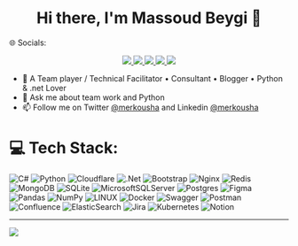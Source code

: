 <h1 align="center">Hi there, I'm Massoud Beygi 👋</h1>
 🌐 Socials:
<p align="center"> 
  <p align="center"> 
 <a href="https://twitter.com/intent/follow?screen_name=merkousha" alt="Follow on Twitter">
   <img src="https://img.shields.io/badge/-@mjebrahimi72-00acee?style=flat&logo=Twitter&logoColor=white" />
 </a>
 <a href="https://www.linkedin.com/in/merkousha/" alt="Connect on LinkedIn">
   <img src="https://img.shields.io/badge/-mjebrahimi-0072b1?style=flat&logo=Linkedin&logoColor=white" />
 </a>
 <a href="mailto:merkousha.net@gmail.com" alt="Gmail">
   <img src="https://img.shields.io/badge/-mj.ebrahimi72@gmail.com-c14438?style=flat&logo=Gmail&logoColor=white" />
 </a>
 <a href="https://t.me/merkousha" alt="Contact on Telegram">
   <img src="https://img.shields.io/badge/-mjebrahimi-grey?style=flat&logo=Telegram&logoColor=white" />
 </a>
 <a href="https://instagram.com/massoud.beygi" alt="Contact on Instagram">
   <img src="https://img.shields.io/badge/Instagram-%23E4405F.svg?logo=Instagram&logoColor=white" />
 </a>   
</p>


- 🔭 A Team player / Technical Facilitator • Consultant • Blogger • Python & .net Lover
- 💬 Ask me about team work and Python
- 📫 Follow me on Twitter [@merkousha](https://twitter.com/intent/follow?screen_name=merkousha) and Linkedin [@merkousha](https://www.linkedin.com/in/merkousha/)
<!-- - 👯 I’m looking to collaborate on: ... -->

# 💻 Tech Stack:
![C#](https://img.shields.io/badge/c%23-%23239120.svg?style=for-the-badge&logo=c-sharp&logoColor=white) ![Python](https://img.shields.io/badge/python-3670A0?style=for-the-badge&logo=python&logoColor=ffdd54) ![Cloudflare](https://img.shields.io/badge/Cloudflare-F38020?style=for-the-badge&logo=Cloudflare&logoColor=white) ![.Net](https://img.shields.io/badge/.NET-5C2D91?style=for-the-badge&logo=.net&logoColor=white) ![Bootstrap](https://img.shields.io/badge/bootstrap-%23563D7C.svg?style=for-the-badge&logo=bootstrap&logoColor=white) ![Nginx](https://img.shields.io/badge/nginx-%23009639.svg?style=for-the-badge&logo=nginx&logoColor=white) ![Redis](https://img.shields.io/badge/redis-%23DD0031.svg?style=for-the-badge&logo=redis&logoColor=white) ![MongoDB](https://img.shields.io/badge/MongoDB-%234ea94b.svg?style=for-the-badge&logo=mongodb&logoColor=white) ![SQLite](https://img.shields.io/badge/sqlite-%2307405e.svg?style=for-the-badge&logo=sqlite&logoColor=white) ![MicrosoftSQLServer](https://img.shields.io/badge/Microsoft%20SQL%20Sever-CC2927?style=for-the-badge&logo=microsoft%20sql%20server&logoColor=white) ![Postgres](https://img.shields.io/badge/postgres-%23316192.svg?style=for-the-badge&logo=postgresql&logoColor=white) 	![Figma](https://img.shields.io/badge/figma-%23F24E1E.svg?style=for-the-badge&logo=figma&logoColor=white) ![Pandas](https://img.shields.io/badge/pandas-%23150458.svg?style=for-the-badge&logo=pandas&logoColor=white) ![NumPy](https://img.shields.io/badge/numpy-%23013243.svg?style=for-the-badge&logo=numpy&logoColor=white) ![LINUX](https://img.shields.io/badge/Linux-FCC624?style=for-the-badge&logo=linux&logoColor=black) ![Docker](https://img.shields.io/badge/docker-%230db7ed.svg?style=for-the-badge&logo=docker&logoColor=white) ![Swagger](https://img.shields.io/badge/-Swagger-%23Clojure?style=for-the-badge&logo=swagger&logoColor=white) ![Postman](https://img.shields.io/badge/Postman-FF6C37?style=for-the-badge&logo=postman&logoColor=white) ![Confluence](https://img.shields.io/badge/confluence-%23172BF4.svg?style=for-the-badge&logo=confluence&logoColor=white) ![ElasticSearch](https://img.shields.io/badge/-ElasticSearch-005571?style=for-the-badge&logo=elasticsearch) ![Jira](https://img.shields.io/badge/jira-%230A0FFF.svg?style=for-the-badge&logo=jira&logoColor=white) ![Kubernetes](https://img.shields.io/badge/kubernetes-%23326ce5.svg?style=for-the-badge&logo=kubernetes&logoColor=white) ![Notion](https://img.shields.io/badge/Notion-%23000000.svg?style=for-the-badge&logo=notion&logoColor=white)

---
[![](https://visitcount.itsvg.in/api?id=merkousha&icon=0&color=3)](https://visitcount.itsvg.in)

<!-- Proudly created with GPRM ( https://gprm.itsvg.in ) -->
